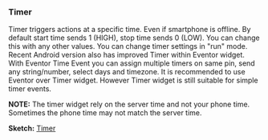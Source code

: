 
### Timer

Timer triggers actions at a specific time. Even if smartphone is offline. By default start time sends 1 (HIGH), 
stop time sends 0 (LOW). You can change this with any other values.
You can change timer settings in "run" mode.
Recent Android version also has improved Timer within Eventor widget.
With Eventor Time Event you can assign multiple timers on same pin, send any string/number, select days and timezone. 
It is recommended to use Eventor over Timer widget.
However Timer widget is still suitable for simple timer events.

**NOTE:** The timer widget rely on the server time and not your phone time. Sometimes the phone time may not match the server time. 

**Sketch:** [Timer](https://github.com/blynkkk/blynk-library/blob/master/examples/Widgets/Timer/Timer.ino)